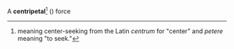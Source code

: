 A **centripetal**[^ety] () force

[^ety]: meaning center-seeking from the Latin _centrum_ for "center" and _petere_ meaning "to seek."